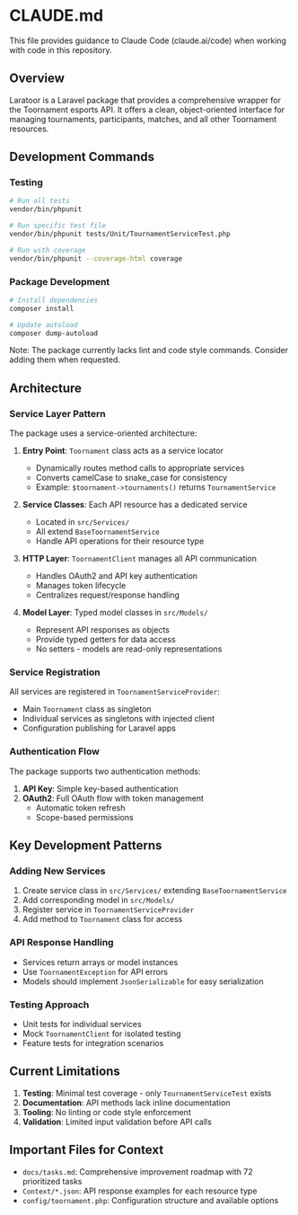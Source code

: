 # CLAUDE.md

This file provides guidance to Claude Code (claude.ai/code) when working with code in this repository.

## Overview

Laratoor is a Laravel package that provides a comprehensive wrapper for the Toornament esports API. It offers a clean, object-oriented interface for managing tournaments, participants, matches, and all other Toornament resources.

## Development Commands

### Testing
```bash
# Run all tests
vendor/bin/phpunit

# Run specific test file
vendor/bin/phpunit tests/Unit/TournamentServiceTest.php

# Run with coverage
vendor/bin/phpunit --coverage-html coverage
```

### Package Development
```bash
# Install dependencies
composer install

# Update autoload
composer dump-autoload
```

Note: The package currently lacks lint and code style commands. Consider adding them when requested.

## Architecture

### Service Layer Pattern
The package uses a service-oriented architecture:

1. **Entry Point**: `Toornament` class acts as a service locator
   - Dynamically routes method calls to appropriate services
   - Converts camelCase to snake_case for consistency
   - Example: `$toornament->tournaments()` returns `TournamentService`

2. **Service Classes**: Each API resource has a dedicated service
   - Located in `src/Services/`
   - All extend `BaseToornamentService`
   - Handle API operations for their resource type

3. **HTTP Layer**: `ToornamentClient` manages all API communication
   - Handles OAuth2 and API key authentication
   - Manages token lifecycle
   - Centralizes request/response handling

4. **Model Layer**: Typed model classes in `src/Models/`
   - Represent API responses as objects
   - Provide typed getters for data access
   - No setters - models are read-only representations

### Service Registration
All services are registered in `ToornamentServiceProvider`:
- Main `Toornament` class as singleton
- Individual services as singletons with injected client
- Configuration publishing for Laravel apps

### Authentication Flow
The package supports two authentication methods:
1. **API Key**: Simple key-based authentication
2. **OAuth2**: Full OAuth flow with token management
   - Automatic token refresh
   - Scope-based permissions

## Key Development Patterns

### Adding New Services
1. Create service class in `src/Services/` extending `BaseToornamentService`
2. Add corresponding model in `src/Models/`
3. Register service in `ToornamentServiceProvider`
4. Add method to `Toornament` class for access

### API Response Handling
- Services return arrays or model instances
- Use `ToornamentException` for API errors
- Models should implement `JsonSerializable` for easy serialization

### Testing Approach
- Unit tests for individual services
- Mock `ToornamentClient` for isolated testing
- Feature tests for integration scenarios

## Current Limitations

1. **Testing**: Minimal test coverage - only `TournamentServiceTest` exists
2. **Documentation**: API methods lack inline documentation
3. **Tooling**: No linting or code style enforcement
4. **Validation**: Limited input validation before API calls

## Important Files for Context

- `docs/tasks.md`: Comprehensive improvement roadmap with 72 prioritized tasks
- `Context/*.json`: API response examples for each resource type
- `config/toornament.php`: Configuration structure and available options